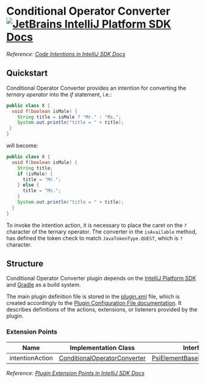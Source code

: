 # Conditional Operator Converter [![JetBrains IntelliJ Platform SDK Docs](https://jb.gg/badges/docs.svg)][docs]
*Reference: [Code Intentions in IntelliJ SDK Docs][docs:conditional_operator_intention]*

## Quickstart

Conditional Operator Converter provides an intention for converting the *ternary operator*
into the *if* statement, i.e.:

```java
public class X {
  void f(boolean isMale) {
    String title = isMale ? "Mr." : "Ms.";
    System.out.println("title = " + title);
 }
}
```

will become:

```java
public class X {
  void f(boolean isMale) {
    String title;
    if (isMale) {
      title = "Mr.";
    } else {
      title = "Ms.";
    }
    System.out.println("title = " + title);
  }
}
```

To invoke the intention action, it is necessary to place the caret on the `?` character of the ternary operator.
The converter in the `isAvailable` method, has defined the token check to match `JavaTokenType.QUEST`, which is `?`
character. 

## Structure

Conditional Operator Converter
plugin depends on the [IntelliJ Platform SDK][docs] and [Gradle][docs:gradle] as a build system.

The main plugin definition file is stored in the [plugin.xml][file:plugin.xml] file, which is created accordingly
to the [Plugin Configuration File documentation][docs:plugin.xml]. It describes definitions of the actions, extensions,
or listeners provided by the plugin.

### Extension Points

| Name            | Implementation Class                                              | Interface                                                          |
| --------------- | ----------------------------------------------------------------- | ------------------------------------------------------------------ |
| intentionAction | [ConditionalOperatorConverter][file:ConditionalOperatorConverter] | [PsiElementBaseIntentionAction][sdk:PsiElementBaseIntentionAction] |

*Reference: [Plugin Extension Points in IntelliJ SDK Docs][docs:ep]*


[docs]: https://www.jetbrains.org/intellij/sdk/docs
[docs:conditional_operator_intention]: https://www.jetbrains.org/intellij/sdk/docs/tutorials/code_intentions.html
[docs:ep]: https://www.jetbrains.org/intellij/sdk/docs/basics/plugin_structure/plugin_extensions.html
[docs:gradle]: https://www.jetbrains.org/intellij/sdk/docs/tutorials/build_system.html
[docs:plugin.xml]: https://www.jetbrains.org/intellij/sdk/docs/basics/plugin_structure/plugin_configuration_file.html

[file:ConditionalOperatorConverter]: ./src/main/java/org/intellij/sdk/intention/ConditionalOperatorConverter.java
[file:plugin.xml]: ./src/main/resources/META-INF/plugin.xml

[sdk:PsiElementBaseIntentionAction]: upsource:///platform/lang-api/src/com/intellij/codeInsight/intention/PsiElementBaseIntentionAction.java
